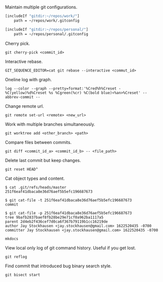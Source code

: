 Maintain multiple git configurations.

```bash
[includeIf "gitdir:~/repos/work/"]
    path = ~/repos/work/.gitconfig

[includeIf "gitdir:~/repos/personal/"]
    path = ~/repos/personal/.gitconfig
```

Cherry pick.

`git cherry-pick <commit_id>`

Interactive rebase.

`GIT_SEQUENCE_EDITOR=cat git rebase --interactive <commut_id>`

Oneline log with graph.

`log --color --graph --pretty=format:'%Cred%h%Creset -%C(yellow)%d%Creset %s %Cgreen(%cr) %C(bold blue)<%an>%Creset' --abbrev-commit --`

Change remote url.

`git remote set-url <remote> <new_url>`

Work with multiple branches simultaneously.

`git worktree add <other_branch> <path>`

Compare files between commits.

`git diff <commit_id_a> <commit_id_b> -- <file_path>`

Delete last commit but keep changes.

`git reset HEAD^`

Cat object types and content.

```
$ cat .git/refs/heads/master
251f6eaf41dbaca8e36d76aef5b5efc196687673

$ git cat-file -t 251f6eaf41dbaca8e36d76aef5b5efc196687673
commit

$ git cat-file -p 251f6eaf41dbaca8e36d76aef5b5efc196687673
tree 9bafb2837baef8fb28be29e71cf0a962ba1117a5
parent 2d4eb2f436cef7d0ca6f367b79119b1cc16219de
author Jay Stockhausen <jay.stockhausen@gmail.com> 1622520435 -0700
committer Jay Stockhausen <jay.stockhausen@gmail.com> 1622520435 -0700

mkdocs
```

View local only log of git command history. Useful if you get lost.

`git reflog`

Find commit that introduced bug binary search style.

```
git bisect start
```
